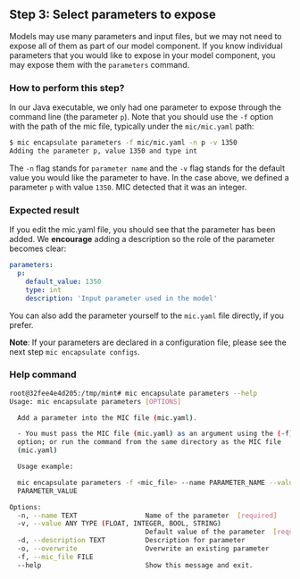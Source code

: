 ## Step 3: Select parameters to expose

Models may use many parameters and input files, but we may not need to expose all of them as part of our model component. If you know individual parameters that you would like to expose in your model component, you may expose them with the `parameters` command.

### How to perform this step?

In our Java executable, we only had one parameter to expose through the command line (the parameter `p`). Note that you should use the `-f` option with the path of the mic file, typically under the `mic/mic.yaml` path:

```bash
$ mic encapsulate parameters -f mic/mic.yaml -n p -v 1350
Adding the parameter p, value 1350 and type int
```
The `-n` flag stands for `parameter name` and the `-v` flag stands for the default value you would like the parameter to have. In the case above, we defined a parameter `p` with value `1350`. MIC detected that it was an integer.

### Expected result

If you edit the mic.yaml file, you should see that the parameter has been added. We **encourage** adding a description so the role of the parameter becomes clear:

```yaml
parameters:
  p:
    default_value: 1350
    type: int
    description: 'Input parameter used in the model'
```

You can also add the parameter yourself to the `mic.yaml` file directly, if you prefer.

**Note**: If your parameters are declared in a configuration file, please see the next step `mic encapsulate configs`.

### Help command

```bash
root@32fee4e4d205:/tmp/mint# mic encapsulate parameters --help
Usage: mic encapsulate parameters [OPTIONS]

  Add a parameter into the MIC file (mic.yaml).

  - You must pass the MIC file (mic.yaml) as an argument using the (-f)
  option; or run the command from the same directory as the MIC file
  (mic.yaml)

  Usage example:

  mic encapsulate parameters -f <mic_file> --name PARAMETER_NAME --value
  PARAMETER_VALUE

Options:
  -n, --name TEXT                 Name of the parameter  [required]
  -v, --value ANY TYPE (FLOAT, INTEGER, BOOL, STRING)
                                  Default value of the parameter  [required]
  -d, --description TEXT          Description for parameter
  -o, --overwrite                 Overwrite an existing parameter
  -f, --mic_file FILE
  --help                          Show this message and exit.
```


